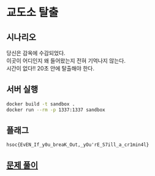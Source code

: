 # 교도소 탈출

## 시나리오
당신은 감옥에 수감되었다.  
이곳이 어디인지 왜 들어왔는지 전혀 기억나지 않는다.  
시간이 없다!! 20초 안에 탈출해야 한다.  

## 서버 실행
```bash
docker build -t sandbox .
docker run --rm -p 1337:1337 sandbox
```

## 플래그
```
hsoc{EvEN_If_y0u_breaK_Out,_yOu'rE_S7ill_a_cr1min4l}
```

## [문제 풀이](/solution.md)